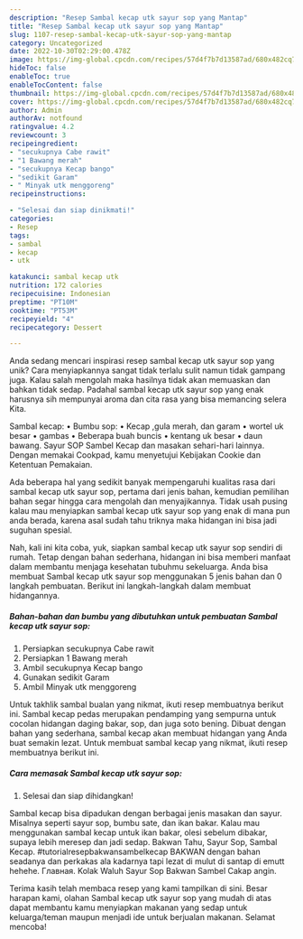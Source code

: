 ```yaml
---
description: "Resep Sambal kecap utk sayur sop yang Mantap"
title: "Resep Sambal kecap utk sayur sop yang Mantap"
slug: 1107-resep-sambal-kecap-utk-sayur-sop-yang-mantap
category: Uncategorized
date: 2022-10-30T02:29:00.478Z
image: https://img-global.cpcdn.com/recipes/57d4f7b7d13587ad/680x482cq70/sambal-kecap-utk-sayur-sop-foto-resep-utama.jpg
hideToc: false
enableToc: true
enableTocContent: false
thumbnail: https://img-global.cpcdn.com/recipes/57d4f7b7d13587ad/680x482cq70/sambal-kecap-utk-sayur-sop-foto-resep-utama.jpg
cover: https://img-global.cpcdn.com/recipes/57d4f7b7d13587ad/680x482cq70/sambal-kecap-utk-sayur-sop-foto-resep-utama.jpg
author: Admin
authorAv: notfound
ratingvalue: 4.2
reviewcount: 3
recipeingredient:
- "secukupnya Cabe rawit"
- "1 Bawang merah"
- "secukupnya Kecap bango"
- "sedikit Garam"
- " Minyak utk menggoreng"
recipeinstructions:

- "Selesai dan siap dinikmati!"
categories:
- Resep
tags:
- sambal
- kecap
- utk

katakunci: sambal kecap utk 
nutrition: 172 calories
recipecuisine: Indonesian
preptime: "PT10M"
cooktime: "PT53M"
recipeyield: "4"
recipecategory: Dessert

---
```





Anda sedang mencari inspirasi resep sambal kecap utk sayur sop yang unik? Cara menyiapkannya sangat tidak terlalu sulit namun tidak gampang juga. Kalau salah mengolah maka hasilnya tidak akan memuaskan dan bahkan tidak sedap. Padahal sambal kecap utk sayur sop yang enak harusnya sih mempunyai aroma dan cita rasa yang bisa memancing selera Kita.





Sambal kecap: • Bumbu sop: • Kecap ,gula merah, dan garam • wortel uk besar • gambas • Beberapa buah buncis • kentang uk besar • daun bawang. Sayur SOP Sambel Kecap dan masakan sehari-hari lainnya. Dengan memakai Cookpad, kamu menyetujui Kebijakan Cookie dan Ketentuan Pemakaian.

Ada beberapa hal yang sedikit banyak mempengaruhi kualitas rasa dari sambal kecap utk sayur sop, pertama dari jenis bahan, kemudian pemilihan bahan segar hingga cara mengolah dan menyajikannya. Tidak usah pusing kalau mau menyiapkan sambal kecap utk sayur sop yang enak di mana pun anda berada, karena asal sudah tahu triknya maka hidangan ini bisa jadi suguhan spesial.






Nah, kali ini kita coba, yuk, siapkan sambal kecap utk sayur sop sendiri di rumah. Tetap dengan bahan sederhana, hidangan ini bisa memberi manfaat dalam membantu menjaga kesehatan tubuhmu sekeluarga. Anda bisa membuat Sambal kecap utk sayur sop menggunakan 5 jenis bahan dan 0 langkah pembuatan. Berikut ini langkah-langkah dalam membuat hidangannya.

<!--inarticleads1-->

##### Bahan-bahan dan bumbu yang dibutuhkan untuk pembuatan Sambal kecap utk sayur sop:

1. Persiapkan secukupnya Cabe rawit
1. Persiapkan 1 Bawang merah
1. Ambil secukupnya Kecap bango
1. Gunakan sedikit Garam
1. Ambil  Minyak utk menggoreng


Untuk takhlik sambal bualan yang nikmat, ikuti resep membuatnya berikut ini. Sambal kecap pedas merupakan pendamping yang sempurna untuk cocolan hidangan daging bakar, sop, dan juga soto bening. Dibuat dengan bahan yang sederhana, sambal kecap akan membuat hidangan yang Anda buat semakin lezat. Untuk membuat sambal kecap yang nikmat, ikuti resep membuatnya berikut ini. 

<!--inarticleads2-->

##### Cara memasak Sambal kecap utk sayur sop:


1. Selesai dan siap dihidangkan!

Sambal kecap bisa dipadukan dengan berbagai jenis masakan dan sayur. Misalnya seperti sayur sop, bumbu sate, dan ikan bakar. Kalau mau menggunakan sambal kecap untuk ikan bakar, olesi sebelum dibakar, supaya lebih meresep dan jadi sedap. Bakwan Tahu, Sayur Sop, Sambal Kecap. #tutorialresepbakwansambelkecap BAKWAN dengan bahan seadanya dan perkakas ala kadarnya tapi lezat di mulut di santap di emutt hehehe. Главная. Kolak Waluh Sayur Sop Bakwan Sambel Cakap angin. 

Terima kasih telah membaca resep yang kami tampilkan di sini. Besar harapan kami, olahan Sambal kecap utk sayur sop yang mudah di atas dapat membantu kamu menyiapkan makanan yang sedap untuk keluarga/teman maupun menjadi ide untuk berjualan makanan. Selamat mencoba!
